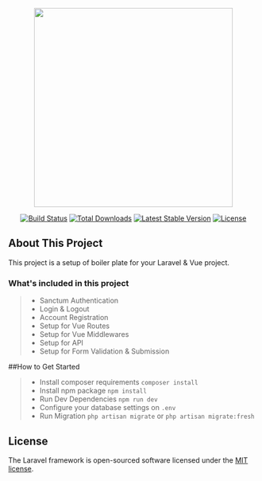 <p align="center"><a href="https://laravel.com" target="_blank"><img src="https://raw.githubusercontent.com/laravel/art/master/logo-lockup/5%20SVG/2%20CMYK/1%20Full%20Color/laravel-logolockup-cmyk-red.svg" width="400"></a></p>

<p align="center">
<a href="https://travis-ci.org/laravel/framework"><img src="https://travis-ci.org/laravel/framework.svg" alt="Build Status"></a>
<a href="https://packagist.org/packages/laravel/framework"><img src="https://img.shields.io/packagist/dt/laravel/framework" alt="Total Downloads"></a>
<a href="https://packagist.org/packages/laravel/framework"><img src="https://img.shields.io/packagist/v/laravel/framework" alt="Latest Stable Version"></a>
<a href="https://packagist.org/packages/laravel/framework"><img src="https://img.shields.io/packagist/l/laravel/framework" alt="License"></a>
</p>

## About This Project

This project is a setup of boiler plate for your Laravel & Vue project.

### What's included in this project
> - Sanctum Authentication
> - Login & Logout
> - Account Registration 
> - Setup for Vue Routes
> - Setup for Vue Middlewares
> - Setup for API
> - Setup for Form Validation & Submission

##How to Get Started
> - Install composer requirements `composer install`
> - Install npm package `npm install`
> - Run Dev Dependencies `npm run dev`
> - Configure your database settings on `.env` 
> - Run Migration `php artisan migrate` or `php artisan migrate:fresh`

## License

The Laravel framework is open-sourced software licensed under the [MIT license](https://opensource.org/licenses/MIT).
